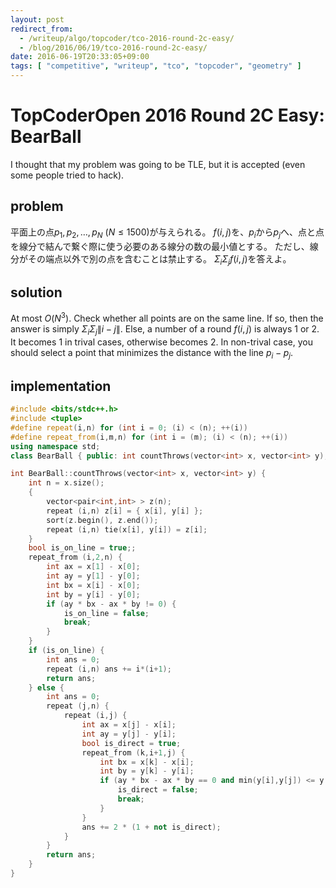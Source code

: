```yaml
---
layout: post
redirect_from:
  - /writeup/algo/topcoder/tco-2016-round-2c-easy/
  - /blog/2016/06/19/tco-2016-round-2c-easy/
date: 2016-06-19T20:33:05+09:00
tags: [ "competitive", "writeup", "tco", "topcoder", "geometry" ]
---
```


# TopCoderOpen 2016 Round 2C Easy: BearBall

I thought that my problem was going to be TLE, but it is accepted (even some people tried to hack).

## problem

平面上の点$p_1, p_2, \dots, p_N$ ($N \le 1500$)が与えられる。
$f(i,j)$を、$p_i$から$p_j$へ、点と点を線分で結んで繋ぐ際に使う必要のある線分の数の最小値とする。
ただし、線分がその端点以外で別の点を含むことは禁止する。
$\Sigma_i \Sigma_j f(i,j)$を答えよ。

## solution

At most $O(N^3)$.
Check whether all points are on the same line. If so, then the answer is simply $\Sigma_i \Sigma_j \|i - j\|$.
Else, a number of a round $f(i,j)$ is always $1$ or $2$. It becomes $1$ in trival cases, otherwise becomes $2$.
In non-trival case, you should select a point that minimizes the distance with the line $p_i - p_j$.

## implementation

``` c++
#include <bits/stdc++.h>
#include <tuple>
#define repeat(i,n) for (int i = 0; (i) < (n); ++(i))
#define repeat_from(i,m,n) for (int i = (m); (i) < (n); ++(i))
using namespace std;
class BearBall { public: int countThrows(vector<int> x, vector<int> y); };

int BearBall::countThrows(vector<int> x, vector<int> y) {
    int n = x.size();
    {
        vector<pair<int,int> > z(n);
        repeat (i,n) z[i] = { x[i], y[i] };
        sort(z.begin(), z.end());
        repeat (i,n) tie(x[i], y[i]) = z[i];
    }
    bool is_on_line = true;;
    repeat_from (i,2,n) {
        int ax = x[1] - x[0];
        int ay = y[1] - y[0];
        int bx = x[i] - x[0];
        int by = y[i] - y[0];
        if (ay * bx - ax * by != 0) {
            is_on_line = false;
            break;
        }
    }
    if (is_on_line) {
        int ans = 0;
        repeat (i,n) ans += i*(i+1);
        return ans;
    } else {
        int ans = 0;
        repeat (j,n) {
            repeat (i,j) {
                int ax = x[j] - x[i];
                int ay = y[j] - y[i];
                bool is_direct = true;
                repeat_from (k,i+1,j) {
                    int bx = x[k] - x[i];
                    int by = y[k] - y[i];
                    if (ay * bx - ax * by == 0 and min(y[i],y[j]) <= y[k] and y[k] <= max(y[i],y[j])) {
                        is_direct = false;
                        break;
                    }
                }
                ans += 2 * (1 + not is_direct);
            }
        }
        return ans;
    }
}
```
